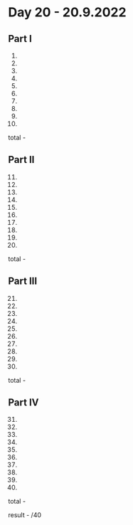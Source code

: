 # Day 20 - 20.9.2022

## Part I

1. 
2. 
3. 
4. 
5. 
6. 
7. 
8. 
9. 
10. 

total - 

## Part II

11. 
12. 
13. 
14. 
15. 
16. 
17. 
18. 
19. 
20. 

total - 

## Part III

21. 
22. 
23. 
24. 
25. 
26. 
27. 
28. 
29. 
30. 

total - 

## Part IV

31. 
32.  
33. 
34. 
35. 
36. 
37. 
38. 
39. 
40. 

total - 

result - /40